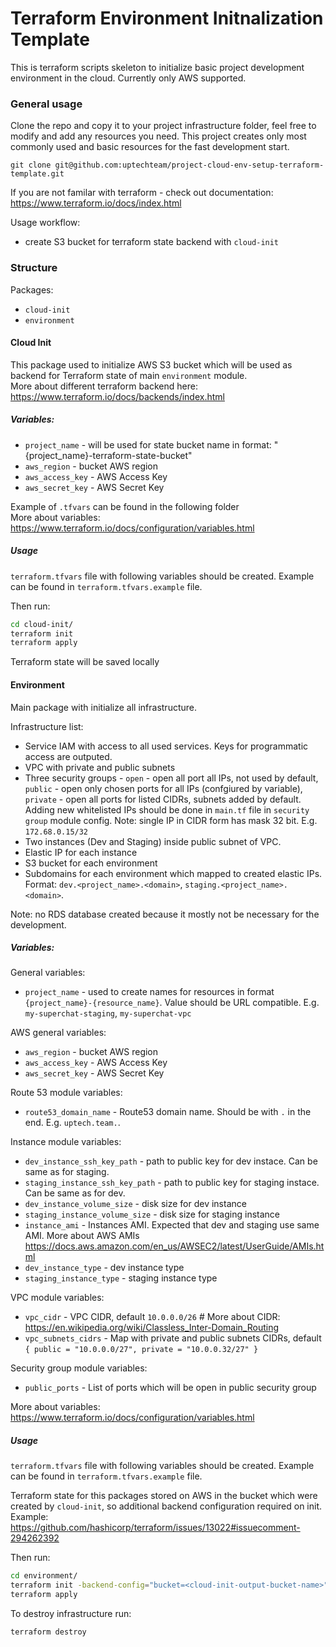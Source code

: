 # Terraform Environment Initnalization Template

This is terraform scripts skeleton to initialize basic project development environment in the cloud. Currently only AWS supported.

### General usage

Clone the repo and copy it to your project infrastructure folder, feel free to modify and add any resources you need. This project creates only most commonly used and basic resources for the fast development start.

```
git clone git@github.com:uptechteam/project-cloud-env-setup-terraform-template.git
```

If you are not familar with terraform - check out documentation: https://www.terraform.io/docs/index.html  

Usage workflow:

 - create S3 bucket for terraform state backend with `cloud-init`


### Structure

Packages:

 - `cloud-init`
 - `environment`

#### Cloud Init

This package used to initialize AWS S3 bucket which will be used as backend for Terraform state of main `environment` module.  
More about different terraform backend here: https://www.terraform.io/docs/backends/index.html

##### Variables:

 - `project_name` - will be used for state bucket name in format: "{project_name}-terraform-state-bucket"
 - `aws_region` - bucket AWS region
 - `aws_access_key` - AWS Access Key
 - `aws_secret_key` - AWS Secret Key

Example of `.tfvars` can be found in the following folder  
More about variables: https://www.terraform.io/docs/configuration/variables.html

##### Usage

`terraform.tfvars` file with following variables should be created. Example can be found in `terraform.tfvars.example` file.  

Then run:
```bash
cd cloud-init/
terraform init
terraform apply
```

Terraform state will be saved locally


#### Environment

Main package with initialize all infrastructure.

Infrastructure list:

 - Service IAM with access to all used services. Keys for programmatic access are outputed. 
 - VPC with private and public subnets
 - Three security groups - `open` - open all port all IPs, not used by default,
 `public` - open only chosen ports for all IPs (confgiured by variable), 
 `private` - open all ports for listed CIDRs, subnets added by default. Adding new whitelisted IPs should be done in `main.tf` file in `security group` module config. Note: single IP in CIDR form has mask 32 bit. E.g. `172.68.0.15/32`
 - Two instances (Dev and Staging) inside public subnet of VPC.
 - Elastic IP for each instance
 - S3 bucket for each environment
 - Subdomains for each environment which mapped to created elastic IPs. Format: `dev.<project_name>.<domain>`, `staging.<project_name>.<domain>`.

Note: no RDS database created because it mostly not be necessary for the development. 

##### Variables:

General variables:

 - `project_name` - used to create names for resources in format `{project_name}-{resource_name}`. Value should be URL compatible. E.g. `my-superchat-staging`, `my-superchat-vpc`  

AWS general variables: 

 - `aws_region` - bucket AWS region
 - `aws_access_key` - AWS Access Key
 - `aws_secret_key` - AWS Secret Key


Route 53 module variables:

 - `route53_domain_name` - Route53 domain name. Should be with `.` in the end. E.g. `uptech.team.`.


Instance module variables:

 - `dev_instance_ssh_key_path` - path to public key for dev instace. Can be same as for staging.  
 - `staging_instance_ssh_key_path` - path to public key for staging instace. Can be same as for dev.  
 - `dev_instance_volume_size` - disk size for dev instance
 - `staging_instance_volume_size` - disk size for staging instance
 - `instance_ami` - Instances AMI. Expected that dev and staging use same AMI. More about AWS AMIs https://docs.aws.amazon.com/en_us/AWSEC2/latest/UserGuide/AMIs.html
 - `dev_instance_type` - dev instance type
 - `staging_instance_type` - staging instance type


VPC module variables:

 - `vpc_cidr` - VPC CIDR, default `10.0.0.0/26` # More about CIDR: https://en.wikipedia.org/wiki/Classless_Inter-Domain_Routing 
 - `vpc_subnets_cidrs` - Map with private and public subnets CIDRs, default `{ public = "10.0.0.0/27", private = "10.0.0.32/27" }`


Security group module variables:

 - `public_ports` - List of ports which will be open in public security group 

More about variables: https://www.terraform.io/docs/configuration/variables.html

##### Usage

`terraform.tfvars` file with following variables should be created. Example can be found in `terraform.tfvars.example` file.  

Terraform state for this packages stored on AWS in the bucket which were created by `cloud-init`, so additional backend configuration required on init. 
Example: https://github.com/hashicorp/terraform/issues/13022#issuecomment-294262392  

Then run:
```bash
cd environment/
terraform init -backend-config="bucket=<cloud-init-output-bucket-name>" -backend-config="region=us-east-1" -backend-config="access_key=<AWS_Access_key>" -backend-config="secret_key=<AWS_Secret_key>"
terraform apply
```
To destroy infrastructure run:
```bash
terraform destroy
```